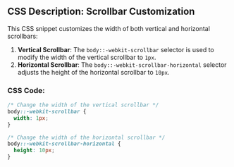## CSS Description: Scrollbar Customization

This CSS snippet customizes the width of both vertical and horizontal scrollbars:

1. **Vertical Scrollbar**: The `body::-webkit-scrollbar` selector is used to modify the width of the vertical scrollbar to `1px`.
2. **Horizontal Scrollbar**: The `body::-webkit-scrollbar-horizontal` selector adjusts the height of the horizontal scrollbar to `10px`.

### CSS Code:

```css
/* Change the width of the vertical scrollbar */
body::-webkit-scrollbar {
  width: 1px;
}

/* Change the width of the horizontal scrollbar */
body::-webkit-scrollbar-horizontal {
  height: 10px;
}
```
